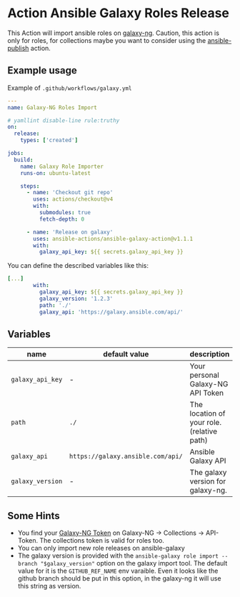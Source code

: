  Action Ansible Galaxy Roles Release
===============================

This Action will import ansible roles on [galaxy-ng](https://galaxy.ansible.com). Caution, this action is only for roles, for collections maybe you want to consider using the [ansible-publish](https://github.com/marketplace/actions/ansible-publish) action.

## Example usage
Example of ``.github/workflows/galaxy.yml``
```yaml
---
name: Galaxy-NG Roles Import

# yamllint disable-line rule:truthy
on:
  release:
    types: ['created']

jobs:
  build:
    name: Galaxy Role Importer
    runs-on: ubuntu-latest

    steps:
      - name: 'Checkout git repo'
        uses: actions/checkout@v4
        with:
          submodules: true
          fetch-depth: 0

      - name: 'Release on galaxy'
        uses: ansible-actions/ansible-galaxy-action@v1.1.1
        with:
          galaxy_api_key: ${{ secrets.galaxy_api_key }}
```

You can define the described variables like this:
```yaml
[...]
        with:
          galaxy_api_key: ${{ secrets.galaxy_api_key }}
          galaxy_version: '1.2.3'
          path: './'
          galaxy_api: 'https://galaxy.ansible.com/api/'
```

## Variables

| name | default value | description |
| --- | --- | --- |
| ``galaxy_api_key`` | - | Your personal Galaxy-NG API Token |
| ``path`` | ``./`` | The location of your role. (relative path) |
| ``galaxy_api`` | ``https://galaxy.ansible.com/api/`` | Ansible Galaxy API |
| ``galaxy_version`` | - | The galaxy version for galaxy-ng.|
## Some Hints
+ You find your [Galaxy-NG Token](https://galaxy.ansible.com/ui/token/) on Galaxy-NG -> Collections -> API-Token. The collections token is valid for roles too.
+ You can only import new role releases on ansible-galaxy
+ The galaxy version is provided with the ``ansible-galaxy role import --branch "$galaxy_version"`` option on the galaxy import tool. The default value for it is the ``GITHUB_REF_NAME`` env varaible. Even it looks like the github branch should be put in this option, in the galaxy-ng it will use this string as version.
